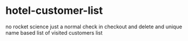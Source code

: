 # hotel-customer-list
no rocket science just a normal check in checkout and delete and unique name based list of visited customers list
